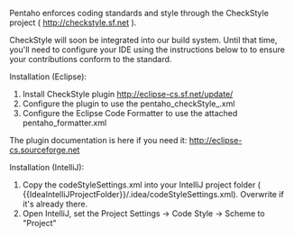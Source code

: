 Pentaho enforces coding standards and style through the CheckStyle project ( http://checkstyle.sf.net ). 

CheckStyle will soon be integrated into our build system. Until that time, you'll need to configure your IDE using the
instructions below to to ensure your contributions 
conform to the standard.


Installation (Eclipse):

1. Install CheckStyle plugin http://eclipse-cs.sf.net/update/
2. Configure the plugin to use the pentaho_checkStyle_.xml
3. Configure the Eclipse Code Formatter to use the attached pentaho_formatter.xml

The plugin documentation is here if you need it: http://eclipse-cs.sourceforge.net

Installation (IntelliJ):

1. Copy the codeStyleSettings.xml into your IntelliJ project folder ( {{IdeaIntelliJProjectFolder}}/.idea/codeStyleSettings.xml). Overwrite if it's already there.
2. Open IntelliJ, set the Project Settings -> Code Style -> Scheme to "Project"
